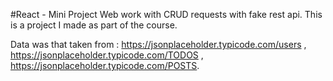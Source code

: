#React - Mini Project
Web work with CRUD requests with fake rest api. 
This is a project I made as part of the course.


Data was that taken from :
https://jsonplaceholder.typicode.com/users ,
https://jsonplaceholder.typicode.com/TODOS ,
https://jsonplaceholder.typicode.com/POSTS. 
